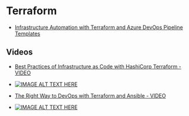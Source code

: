# Terraform

- [Infrastructure Automation with Terraform and Azure DevOps Pipeline Templates](https://cloudskills.io/blog/terraform-azure-devops?__s=vqubz5hb9jcpjdkkgpxe)

## Videos

- [Best Practices of Infrastructure as Code with HashiCorp Terraform - VIDEO](https://www.youtube.com/watch?v=T56lZb7WNLc&feature=youtu.be)
- [![IMAGE ALT TEXT HERE](http://img.youtube.com/vi/T56lZb7WNLc/hqdefault.jpg)](https://www.youtube.com/watch?v=T56lZb7WNLc&feature=youtu.be)

- [The Right Way to DevOps with Terraform and Ansible - VIDEO](https://www.youtube.com/watch?v=AsPIKWF1y_M)
- [![IMAGE ALT TEXT HERE](http://img.youtube.com/vi/AsPIKWF1y_M/hqdefault.jpg)](https://www.youtube.com/watch?v=AsPIKWF1y_ME)
